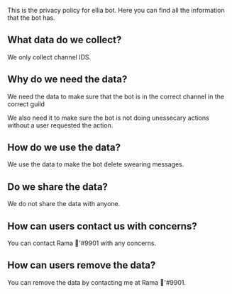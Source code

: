 This is the privacy policy for ellia bot. Here you can find all the information that the bot has.

## What data do we collect?

We only collect channel IDS.

## Why do we need the data?

We need the data to make sure that the bot is in the correct channel in the correct guild

We also need it to make sure the bot is not doing unessecary actions without a user requested the action.

## How do we use the data?

We use the data to make the bot delete swearing messages.

## Do we share the data?

We do not share the data with anyone.

## How can users contact us with concerns?

You can contact Rama 🐉'#9901 with any concerns.

## How can users remove the data?

You can remove the data by contacting me at Rama 🐉'#9901.



